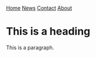 <html>
<head>
<link rel="stylesheet" href="styles.css">
<div class="topnav">
  <a class="active" href="#home">Home</a>
  <a href="#news">News</a>
  <a href="#contact">Contact</a>
  <a href="#about">About</a>
</div>
</head>
<body>

<h1>This is a heading</h1>
<p>This is a paragraph.</p>

</body>
</html>